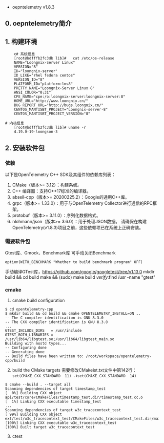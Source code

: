 - oepntelemetry v1.8.3
## 0. oepntelemetry简介


## 1. 构建环境
```
    c# 系统信息
    [root@bdfffb2fc3db lib]#   cat /etc/os-release 
    NAME="Loongnix-Server Linux"
    VERSION="8"
    ID="loongnix-server"
    ID_LIKE="rhel fedora centos"
    VERSION_ID="8"
    PLATFORM_ID="platform:lns8"
    PRETTY_NAME="Loongnix-Server Linux 8"
    ANSI_COLOR="0;31"
    CPE_NAME="cpe:/o:loongnix-server:loongnix-server:8"
    HOME_URL="http://www.loongnix.cn/"
    BUG_REPORT_URL="http://bugs.loongnix.cn/"
    CENTOS_MANTISBT_PROJECT="Loongnix-server-8"
    CENTOS_MANTISBT_PROJECT_VERSION="8"

# 内核信息
    [root@bdfffb2fc3db lib]# uname -r
    4.19.0-19-loongson-3
```

## 2. 安装软件包
### 依赖
以下是OpenTelemetry C++ SDK及其组件的依赖库列表：
1. CMake（版本>= 3.12）：构建系统。
2. C++ 编译器：支持C++17标准的编译器。
3. abseil-cpp（版本>= 20200225.2）：Google的通用C++库。
4. grpc（版本>= 1.33.0）：用于与OpenTelemetry Collector进行通信的RPC框架。
5. protobuf（版本>= 3.11.0）：序列化数据格式。
6. nlohmann/json（版本>= 3.6.0）：用于处理JSON数据。
请确保在构建OpenTelemetry(v1.8.3)项目之前，这些依赖项已在系统上正确安装。
### 需要软件包
Gtest库、Gmock、Benchmark库 可手动关闭Benchmark
```
option(WITH_BENCHMARK "Whether to build benchmark program" OFF)
```
手动编译GTest库，https://github.com/google/googletest/tree/v1.13.0
mkdir build && cd build
make && (sudo) make build
_verify_:find /usr -name "gtest"

### cmake
1. cmake build configuration
```
$ cd opentelemetry-cpp
$ mkdir build && cd build && cmake OPENTELEMETRY_INSTALL=ON ..
-- The C compiler identification is GNU 8.3.0
-- The CXX compiler identification is GNU 8.3.0
...
GTEST_INCLUDE_DIRS   = /usr/include
GTEST_BOTH_LIBRARIES = /usr/lib64/libgtest.so;/usr/lib64/libgtest_main.so
Building with nostd types...
-- Configuring done
-- Generating done
-- Build files have been written to: /root/workspace/opentelemetry-cpp/build
```
2. build the CMake targets
需要修改CMakeist.txt文件中第142行：`set(CMAKE_CXX_STANDARD  11) -》set(CMAKE_CXX_STANDARD  14) `
```
$ cmake --build . --target all
Scanning dependencies of target timestamp_test
[  0%] Building CXX object api/test/core/CMakeFiles/timestamp_test.dir/timestamp_test.cc.o
[  1%] Linking CXX executable timestamp_test
...
Scanning dependencies of target w3c_tracecontext_test
[ 99%] Building CXX object ext/test/w3c_tracecontext_test/CMakeFiles/w3c_tracecontext_test.dir/main.cc.o
[100%] Linking CXX executable w3c_tracecontext_test
[100%] Built target w3c_tracecontext_test

```

3. ctest
